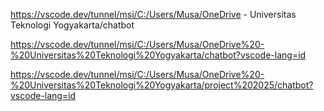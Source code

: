 https://vscode.dev/tunnel/msi/C:/Users/Musa/OneDrive - Universitas Teknologi Yogyakarta/chatbot

https://vscode.dev/tunnel/msi/C:/Users/Musa/OneDrive%20-%20Universitas%20Teknologi%20Yogyakarta/chatbot?vscode-lang=id

https://vscode.dev/tunnel/msi/C:/Users/Musa/OneDrive%20-%20Universitas%20Teknologi%20Yogyakarta/project%202025/chatbot?vscode-lang=id
